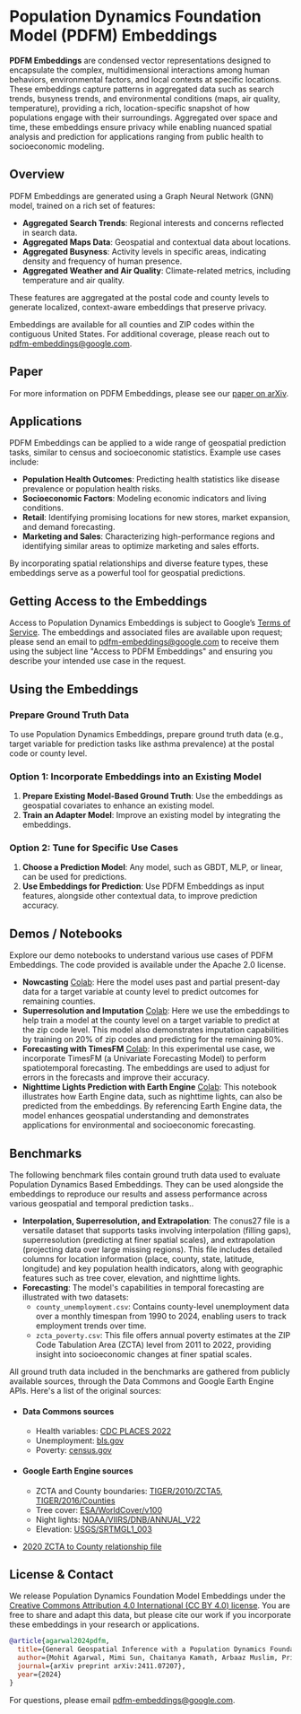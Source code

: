 # Population Dynamics Foundation Model (PDFM) Embeddings

**PDFM Embeddings** are condensed vector representations designed to encapsulate the complex, multidimensional interactions among human behaviors, environmental factors, and local contexts at specific locations. These embeddings capture patterns in aggregated data such as search trends, busyness trends, and environmental conditions (maps, air quality, temperature), providing a rich, location-specific snapshot of how populations engage with their surroundings. Aggregated over space and time, these embeddings ensure privacy while enabling nuanced spatial analysis and prediction for applications ranging from public health to socioeconomic modeling.

## Overview

PDFM Embeddings are generated using a Graph Neural Network (GNN) model, trained on a rich set of features:
- **Aggregated Search Trends**: Regional interests and concerns reflected in search data.
- **Aggregated Maps Data**: Geospatial and contextual data about locations.
- **Aggregated Busyness**: Activity levels in specific areas, indicating density and frequency of human presence.
- **Aggregated Weather and Air Quality**: Climate-related metrics, including temperature and air quality.

These features are aggregated at the postal code and county levels to generate localized, context-aware embeddings that preserve privacy.

Embeddings are available for all counties and ZIP codes within the contiguous United States. For additional coverage, please reach out to [pdfm-embeddings@google.com](mailto:pdfm-embeddings@google.com).

## Paper

For more information on PDFM Embeddings, please see our [paper on arXiv](https://arxiv.org/abs/2411.07207).

## Applications

PDFM Embeddings can be applied to a wide range of geospatial prediction tasks, similar to census and socioeconomic statistics. Example use cases include:

- **Population Health Outcomes**: Predicting health statistics like disease prevalence or population health risks.
- **Socioeconomic Factors**: Modeling economic indicators and living conditions.
- **Retail**: Identifying promising locations for new stores, market expansion, and demand forecasting.
- **Marketing and Sales**: Characterizing high-performance regions and identifying similar areas to optimize marketing and sales efforts.

By incorporating spatial relationships and diverse feature types, these embeddings serve as a powerful tool for geospatial predictions.

## Getting Access to the Embeddings

Access to Population Dynamics Embeddings is subject to Google’s [Terms of Service](https://policies.google.com/terms). The embeddings and associated files are available upon request; please send an email to pdfm-embeddings@google.com to receive them using the subject line "Access to PDFM Embeddings" and ensuring you describe your intended use case in the request. 

## Using the Embeddings

### Prepare Ground Truth Data
To use Population Dynamics Embeddings, prepare ground truth data (e.g., target variable for prediction tasks like asthma prevalence) at the postal code or county level.

### Option 1: Incorporate Embeddings into an Existing Model
1. **Prepare Existing Model-Based Ground Truth**: Use the embeddings as geospatial covariates to enhance an existing model.
2. **Train an Adapter Model**: Improve an existing model by integrating the embeddings.

### Option 2: Tune for Specific Use Cases
1. **Choose a Prediction Model**: Any model, such as GBDT, MLP, or linear, can be used for predictions.
2. **Use Embeddings for Prediction**: Use PDFM Embeddings as input features, alongside other contextual data, to improve prediction accuracy.

## Demos / Notebooks

Explore our demo notebooks to understand various use cases of PDFM Embeddings. The code provided is available under the Apache 2.0 license.

- **Nowcasting** [Colab](https://colab.sandbox.google.com/github/google-research/population-dynamics/blob/master/notebooks/pdfm_nowcasting.ipynb): Here the model uses past and partial present-day data for a target variable at county level to predict outcomes for remaining counties. 
- **Superresolution and Imputation** [Colab](https://colab.sandbox.google.com/github/google-research/population-dynamics/blob/master/notebooks/pdfm_superresolution_and_imputation.ipynb): Here we use the embeddings to help train a model at the county level on a target variable to predict at the zip code level. This model also demonstrates imputation capabilities by training on 20% of zip codes and predicting for the remaining 80%.
- **Forecasting with TimesFM** [Colab](https://colab.sandbox.google.com/github/google-research/population-dynamics/blob/master/notebooks/pdfm_timesfm_forecasting_final.ipynb): In this experimental use case, we incorporate TimesFM (a Univariate Forecasting Model) to perform spatiotemporal forecasting. The embeddings are used to adjust for errors in the forecasts and improve their accuracy.
- **Nighttime Lights Prediction with Earth Engine** [Colab](https://colab.sandbox.google.com/github/google-research/population-dynamics/blob/master/notebooks/pdfm_earth_engine.ipynb): This notebook illustrates how Earth Engine data, such as nighttime lights, can also be predicted from the embeddings. By referencing Earth Engine data, the model enhances geospatial understanding and demonstrates applications for environmental and socioeconomic forecasting.

## Benchmarks

The following benchmark files contain ground truth data used to evaluate Population Dynamics Based Embeddings. They can be used alongside the embeddings to reproduce our results and assess performance across various geospatial and temporal prediction tasks..

- **Interpolation, Superresolution, and Extrapolation**: The conus27 file is a versatile dataset that supports tasks involving interpolation (filling gaps), superresolution (predicting at finer spatial scales), and extrapolation (projecting data over large missing regions). This file includes detailed columns for location information (place, county, state, latitude, longitude) and key population health indicators, along with geographic features such as tree cover, elevation, and nighttime lights.
- **Forecasting**: The model's capabilities in temporal forecasting are illustrated with two datasets:
  - `county_unemployment.csv`: Contains county-level unemployment data over a monthly timespan from 1990 to 2024, enabling users to track employment trends over time.
  - `zcta_poverty.csv`: This file offers annual poverty estimates at the ZIP Code Tabulation Area (ZCTA) level from 2011 to 2022, providing insight into socioeconomic changes at finer spatial scales.

All ground truth data included in the benchmarks are gathered from publicly available sources, through the Data Commons and Google Earth Engine APIs. Here's a list of the original sources:

- #### Data Commons sources 
  - Health variables: [CDC PLACES 2022](https://data.cdc.gov/500-Cities-Places/PLACES-ZCTA-Data-GIS-Friendly-Format-2022-release/c76y-7pzg/about_data) 
  - Unemployment: [bls.gov](http://bls.gov)
  - Poverty: [census.gov](https://www.census.gov/programs-surveys/acs/data/data-via-ftp.html)

- #### Google Earth Engine sources
  - ZCTA and County boundaries: [TIGER/2010/ZCTA5](https://developers.google.com/earth-engine/datasets/catalog/TIGER_2010_ZCTA5#terms-of-use), [TIGER/2016/Counties](https://developers.google.com/earth-engine/datasets/catalog/TIGER_2016_Counties)
  - Tree cover: [ESA/WorldCover/v100](https://developers.google.com/earth-engine/datasets/catalog/ESA_WorldCover_v100)
  - Night lights: [NOAA/VIIRS/DNB/ANNUAL_V22](https://developers.google.com/earth-engine/datasets/catalog/NOAA_VIIRS_DNB_ANNUAL_V22)
  - Elevation: [USGS/SRTMGL1_003](https://developers.google.com/earth-engine/datasets/catalog/USGS_SRTMGL1_003)
- [2020 ZCTA to County relationship file](https://www2.census.gov/geo/docs/maps-data/data/rel2020/zcta520/tab20_zcta520_county20_natl.txt)



## License & Contact

We release Population Dynamics Foundation Model Embeddings under the [Creative Commons Attribution 4.0 International (CC BY 4.0) license](https://creativecommons.org/licenses/by/4.0/). You are free to share and adapt this data, but please cite our work if you incorporate these embeddings in your research or applications.

```bibtex
@article{agarwal2024pdfm,
  title={General Geospatial Inference with a Population Dynamics Foundation Model},
  author={Mohit Agarwal, Mimi Sun, Chaitanya Kamath, Arbaaz Muslim, Prithul Sarker, Joydeep Paul, Hector Yee, Marcin Sieniek, Kim Jablonski, Yael Mayer, David Fork, Sheila de Guia, Jamie McPike, Adam Boulanger, Tomer Shekel, David Schottlander, Yao Xiao, Manjit Chakravarthy Manukonda, Yun Liu, Neslihan Bulut, Sami Abu-el-haija, Arno Eigenwillig, Parth Kothari, Bryan Perozzi, Monica Bharel, Von Nguyen, Luke Barrington, Niv Efron, Yossi Matias, Greg Corrado, Krish Eswaran, Shruthi Prabhakara, Shravya Shetty, Gautam Prasad},
  journal={arXiv preprint arXiv:2411.07207},
  year={2024}
}
```
For questions, please email pdfm-embeddings@google.com.
